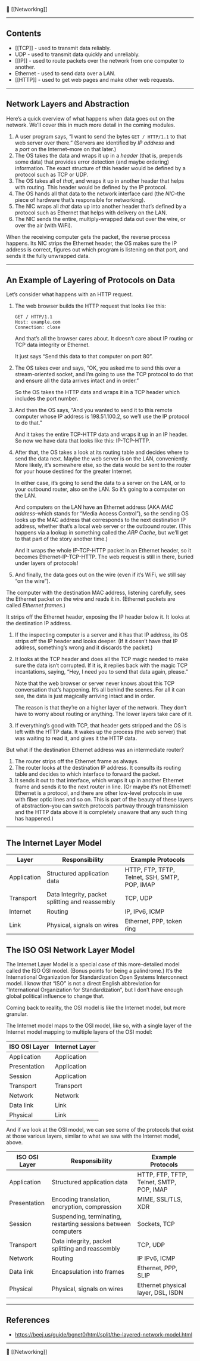 🔗 [[Networking]]

----
## Contents

- [[TCP]] - used to transmit data reliably.
- UDP - used to transmit data quickly and unreliably.
- [[IP]] - used to route packets over the network from one computer to another.
- Ethernet - used to send data over a LAN.
- [[HTTP]] - used to get web pages and make other web requests.

----
## Network Layers and Abstraction

Here’s a quick overview of what happens when data goes out on the network. We’ll cover this in much more detail in the coming modules.

1. A user program says, “I want to send the bytes `GET / HTTP/1.1` to that web server over there.” (Servers are identified by _IP address_ and a _port_ on the Internet–more on that later.)
2. The OS takes the data and wraps it up in a _header_ (that is, prepends some data) that provides error detection (and maybe ordering) information. The exact structure of this header would be defined by a protocol such as TCP or UDP.
3. The OS takes all of _that_, and wraps it up in another header that helps with routing. This header would be defined by the IP protocol.
4. The OS hands all that data to the network interface card (the _NIC_–the piece of hardware that’s responsible for networking).
5. The NIC wraps all _that_ data up into another header that’s defined by a protocol such as Ethernet that helps with delivery on the LAN.
6. The NIC sends the entire, multiply-wrapped data out over the wire, or over the air (with WiFi).

When the receiving computer gets the packet, the reverse process happens. Its NIC strips the Ethernet header, the OS makes sure the IP address is correct, figures out which program is listening on that port, and sends it the fully unwrapped data.

----
## An Example of Layering of Protocols on Data

Let’s consider what happens with an HTTP request.

1. The web browser builds the HTTP request that looks like this:
    
    ```
    GET / HTTP/1.1
    Host: example.com
    Connection: close
    ```
    
    And that’s all the browser cares about. It doesn’t care about IP routing or TCP data integrity or Ethernet.
    
    It just says “Send this data to that computer on port 80”.
    
2. The OS takes over and says, “OK, you asked me to send this over a stream-oriented socket, and I’m going to use the TCP protocol to do that and ensure all the data arrives intact and in order.”
    
    So the OS takes the HTTP data and wraps it in a TCP header which includes the port number.
    
3. And then the OS says, “And you wanted to send it to this remote computer whose IP address is 198.51.100.2, so we’ll use the IP protocol to do that.”
    
    And it takes the entire TCP-HTTP data and wraps it up in an IP header. So now we have data that looks like this: IP-TCP-HTTP.
    
4. After that, the OS takes a look at its routing table and decides where to send the data next. Maybe the web server is on the LAN, conveniently. More likely, it’s somewhere else, so the data would be sent to the router for your house destined for the greater Internet.
    
    In either case, it’s going to send the data to a server on the LAN, or to your outbound router, also on the LAN. So it’s going to a computer on the LAN.
    
    And computers on the LAN have an Ethernet address (AKA _MAC address_–which stands for “Media Access Control”), so the sending OS looks up the MAC address that corresponds to the next destination IP address, whether that’s a local web server or the outbound router. (This happens via a lookup in something called the _ARP Cache_, but we’ll get to that part of the story another time.)
    
    And it wraps the whole IP-TCP-HTTP packet in an Ethernet header, so it becomes Ethernet-IP-TCP-HTTP. The web request is still in there, buried under layers of protocols!
    
5. And finally, the data goes out on the wire (even if it’s WiFi, we still say “on the wire”).
    

The computer with the destination MAC address, listening carefully, sees the Ethernet packet on the wire and reads it in. (Ethernet packets are called _Ethernet frames_.)

It strips off the Ethernet header, exposing the IP header below it. It looks at the destination IP address.

1. If the inspecting computer is a server and it has that IP address, its OS strips off the IP header and looks deeper. (If it doesn’t have that IP address, something’s wrong and it discards the packet.)
2. It looks at the TCP header and does all the TCP magic needed to make sure the data isn’t corrupted. If it is, it replies back with the magic TCP incantations, saying, “Hey, I need you to send that data again, please.”
    
    Note that the web browser or server never knows about this TCP conversation that’s happening. It’s all behind the scenes. For all it can see, the data is just magically arriving intact and in order.
    
    The reason is that they’re on a higher layer of the network. They don’t have to worry about routing or anything. The lower layers take care of it.
    
3. If everything’s good with TCP, that header gets stripped and the OS is left with the HTTP data. It wakes up the process (the web server) that was waiting to read it, and gives it the HTTP data.
    

But what if the destination Ethernet address was an intermediate router?

1. The router strips off the Ethernet frame as always.
2. The router looks at the destination IP address. It consults its routing table and decides to which interface to forward the packet.
3. It sends it out to that interface, which wraps it up in another Ethernet frame and sends it to the next router in line.
    (Or maybe it’s not Ethernet! Ethernet is a protocol, and there are other low-level protocols in use with fiber optic lines and so on. This is part of the beauty of these layers of abstraction–you can switch protocols partway through transmission and the HTTP data above it is completely unaware that any such thing has happened.)

----
## The Internet Layer Model
| Layer | Responsibility | Example Protocols |
| ---- | ---- | ---- |
| Application | Structured application data | HTTP, FTP, TFTP, Telnet, SSH, SMTP, POP, IMAP |
| Transport | Data Integrity, packet splitting and reassembly | TCP, UDP |
| Internet | Routing | IP, IPv6, ICMP |
| Link | Physical, signals on wires | Ethernet, PPP, token ring |


## The ISO OSI Network Layer Model

The Internet Layer Model is a special case of this more-detailed model called the ISO OSI model. (Bonus points for being a palindrome.) It’s the International Organization for Standardization Open Systems Interconnect model. I know that “ISO” is not a direct English abbreviation for “International Organization for Standardization”, but I don’t have enough global political influence to change that.

Coming back to reality, the OSI model is like the Internet model, but more granular.

The Internet model maps to the OSI model, like so, with a single layer of the Internet model mapping to multiple layers of the OSI model:

|ISO OSI Layer|Internet Layer|
|---|---|
|Application|Application|
|Presentation|Application|
|Session|Application|
|Transport|Transport|
|Network|Network|
|Data link|Link|
|Physical|Link|
And if we look at the OSI model, we can see some of the protocols that exist at those various layers, similar to what we saw with the Internet model, above.

|ISO OSI Layer|Responsibility|Example Protocols|
|---|---|---|
|Application|Structured application data|HTTP, FTP, TFTP, Telnet, SMTP, POP, IMAP|
|Presentation|Encoding translation, encryption, compression|MIME, SSL/TLS, XDR|
|Session|Suspending, terminating, restarting sessions between computers|Sockets, TCP|
|Transport|Data integrity, packet splitting and reassembly|TCP, UDP|
|Network|Routing|IP IPv6, ICMP|
|Data link|Encapsulation into frames|Ethernet, PPP, SLIP|
|Physical|Physical, signals on wires|Ethernet physical layer, DSL, ISDN|

----
## References
- https://beej.us/guide/bgnet0/html/split/the-layered-network-model.html

----
📂 [[Networking]]
